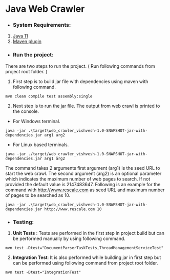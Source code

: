 # **Java Web Crawler**

* ### System Requirements:
1. [Java 11](https://www.oracle.com/java/technologies/javase/jdk11-archive-downloads.html) 
2. [Maven plugin](https://maven.apache.org/download.cgi)

* ### Run the project:
There are two steps to run the project. ( Run following commands from project root folder. )
1. First step is to build jar file with dependencies using maven with following command.
```
mvn clean compile test assembly:single
```
2. Next step is to run the jar file. The output from web crawl is printed to the console.

- For Windows terminal.
```
java -jar .\target\web_crawler_vishvesh-1.0-SNAPSHOT-jar-with-dependencies.jar arg1 arg2
```
- For Linux based terminals.
```
java -jar ./target/web_crawler_vishvesh-1.0-SNAPSHOT-jar-with-dependencies.jar arg1 arg2
```
The command takes 2 arguments first argument (arg1) is the seed URL to start the web crawl. The second argument (arg2) is an optional parameter which indicates the maximum number of web pages to search. If not provided the default value is 2147483647. Following is an example for the command with http://www.rescale.com as seed URL and maximum number of pages to be searched as 10.
```
java -jar .\target\web_crawler_vishvesh-1.0-SNAPSHOT-jar-with-dependencies.jar http://www.rescale.com 10
```
* ### Testing:
1. **Unit Tests** : Tests are performed in the first step in project build but can be performed manually by using following command.
```
mvn test -Dtest="DocumentParserTaskTests,ThreadManagementServiceTest"
```
2. **Integration Test**: It is also performed while building jar in first step but can be performed using following command from project root folder.
```
mvn test -Dtest="IntegrationTest"
```